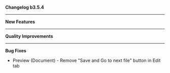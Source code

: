 **Changelog b3.5.4**

----
**New Features**

----
**Quality Improvements**

----
**Bug Fixes**
- Preview (Document) - Remove "Save and Go to next file" button in Edit tab
